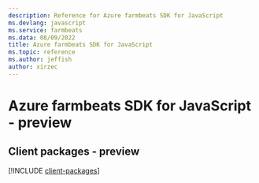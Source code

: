 ```yaml
---
description: Reference for Azure farmbeats SDK for JavaScript
ms.devlang: javascript
ms.service: farmbeats
ms.data: 08/09/2022
title: Azure farmbeats SDK for JavaScript
ms.topic: reference
ms.author: jeffish
author: xirzec
---
```

# Azure farmbeats SDK for JavaScript - preview

## Client packages - preview
[!INCLUDE [client-packages](farmbeats-client-index.md)]